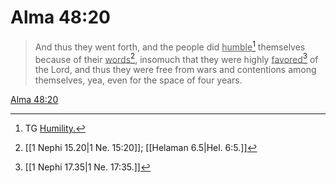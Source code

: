 # Alma 48:20

> And thus they went forth, and the people did <u>humble</u>[^a] themselves because of their <u>words</u>[^b], insomuch that they were highly <u>favored</u>[^c] of the Lord, and thus they were free from wars and contentions among themselves, yea, even for the space of four years.

[Alma 48:20](https://www.churchofjesuschrist.org/study/scriptures/bofm/alma/48?lang=eng&id=p20#p20)


[^a]: TG [Humility.](https://www.churchofjesuschrist.org/study/scriptures/tg/humility?lang=eng)
[^b]: [[1 Nephi 15.20|1 Ne. 15:20]]; [[Helaman 6.5|Hel. 6:5.]]
[^c]: [[1 Nephi 17.35|1 Ne. 17:35.]]
